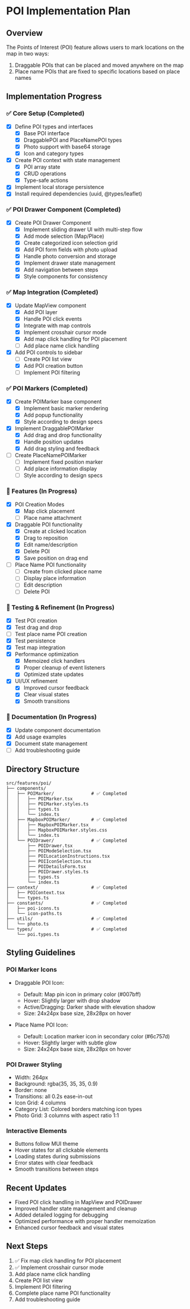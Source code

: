 # POI Implementation Plan

## Overview
The Points of Interest (POI) feature allows users to mark locations on the map in two ways:
1. Draggable POIs that can be placed and moved anywhere on the map
2. Place name POIs that are fixed to specific locations based on place names

## Implementation Progress

### ✅ Core Setup (Completed)
- [x] Define POI types and interfaces
  - [x] Base POI interface
  - [x] DraggablePOI and PlaceNamePOI types
  - [x] Photo support with base64 storage
  - [x] Icon and category types
- [x] Create POI context with state management
  - [x] POI array state
  - [x] CRUD operations
  - [x] Type-safe actions
- [x] Implement local storage persistence
- [x] Install required dependencies (uuid, @types/leaflet)

### ✅ POI Drawer Component (Completed)
- [x] Create POI Drawer Component
  - [x] Implement sliding drawer UI with multi-step flow
  - [x] Add mode selection (Map/Place)
  - [x] Create categorized icon selection grid
  - [x] Add POI form fields with photo upload
  - [x] Handle photo conversion and storage
  - [x] Implement drawer state management
  - [x] Add navigation between steps
  - [x] Style components for consistency

### ✅ Map Integration (Completed)
- [x] Update MapView component
  - [x] Add POI layer
  - [x] Handle POI click events
  - [x] Integrate with map controls
  - [x] Implement crosshair cursor mode
  - [x] Add map click handling for POI placement
  - [ ] Add place name click handling
- [x] Add POI controls to sidebar
  - [ ] Create POI list view
  - [x] Add POI creation button
  - [ ] Implement POI filtering

### ✅ POI Markers (Completed)
- [x] Create POIMarker base component
  - [x] Implement basic marker rendering
  - [x] Add popup functionality
  - [x] Style according to design specs
- [x] Implement DraggablePOIMarker
  - [x] Add drag and drop functionality
  - [x] Handle position updates
  - [x] Add drag styling and feedback
- [ ] Create PlaceNamePOIMarker
  - [ ] Implement fixed position marker
  - [ ] Add place information display
  - [ ] Style according to design specs

### 🚧 Features (In Progress)
- [x] POI Creation Modes
  - [x] Map click placement
  - [ ] Place name attachment
- [x] Draggable POI functionality
  - [x] Create at clicked location
  - [x] Drag to reposition
  - [x] Edit name/description
  - [x] Delete POI
  - [x] Save position on drag end
- [ ] Place Name POI functionality
  - [ ] Create from clicked place name
  - [ ] Display place information
  - [ ] Edit description
  - [ ] Delete POI

### 🚧 Testing & Refinement (In Progress)
- [x] Test POI creation
- [x] Test drag and drop
- [ ] Test place name POI creation
- [x] Test persistence
- [x] Test map integration
- [x] Performance optimization
  - [x] Memoized click handlers
  - [x] Proper cleanup of event listeners
  - [x] Optimized state updates
- [x] UI/UX refinement
  - [x] Improved cursor feedback
  - [x] Clear visual states
  - [x] Smooth transitions

### 🚧 Documentation (In Progress)
- [x] Update component documentation
- [x] Add usage examples
- [x] Document state management
- [ ] Add troubleshooting guide

## Directory Structure
```
src/features/poi/
├── components/
│   ├── POIMarker/              # ✅ Completed
│   │   ├── POIMarker.tsx
│   │   ├── POIMarker.styles.ts
│   │   ├── types.ts
│   │   └── index.ts
│   ├── MapboxPOIMarker/        # ✅ Completed
│   │   ├── MapboxPOIMarker.tsx
│   │   ├── MapboxPOIMarker.styles.css
│   │   └── index.ts
│   └── POIDrawer/              # ✅ Completed
│       ├── POIDrawer.tsx
│       ├── POIModeSelection.tsx
│       ├── POILocationInstructions.tsx
│       ├── POIIconSelection.tsx
│       ├── POIDetailsForm.tsx
│       ├── POIDrawer.styles.ts
│       ├── types.ts
│       └── index.ts
├── context/                    # ✅ Completed
│   ├── POIContext.tsx
│   └── types.ts
├── constants/                  # ✅ Completed
│   ├── poi-icons.ts
│   └── icon-paths.ts
├── utils/                      # ✅ Completed
│   └── photo.ts
└── types/                      # ✅ Completed
    └── poi.types.ts
```

## Styling Guidelines

### POI Marker Icons
- Draggable POI Icon:
  - Default: Map pin icon in primary color (#007bff)
  - Hover: Slightly larger with drop shadow
  - Active/Dragging: Darker shade with elevation shadow
  - Size: 24x24px base size, 28x28px on hover

- Place Name POI Icon:
  - Default: Location marker icon in secondary color (#6c757d)
  - Hover: Slightly larger with subtle glow
  - Size: 24x24px base size, 28x28px on hover

### POI Drawer Styling
- Width: 264px
- Background: rgba(35, 35, 35, 0.9)
- Border: none
- Transitions: all 0.2s ease-in-out
- Icon Grid: 4 columns
- Category List: Colored borders matching icon types
- Photo Grid: 3 columns with aspect ratio 1:1

### Interactive Elements
- Buttons follow MUI theme
- Hover states for all clickable elements
- Loading states during submissions
- Error states with clear feedback
- Smooth transitions between steps

## Recent Updates
- Fixed POI click handling in MapView and POIDrawer
- Improved handler state management and cleanup
- Added detailed logging for debugging
- Optimized performance with proper handler memoization
- Enhanced cursor feedback and visual states

## Next Steps
1. ✅ Fix map click handling for POI placement
2. ✅ Implement crosshair cursor mode
3. Add place name click handling
4. Create POI list view
5. Implement POI filtering
6. Complete place name POI functionality
7. Add troubleshooting guide
